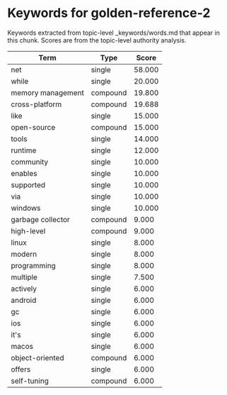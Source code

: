 # Keywords for golden-reference-2

Keywords extracted from topic-level _keywords/words.md that appear in this chunk.
Scores are from the topic-level authority analysis.

| Term | Type | Score |
|------|------|-------|
| net | single | 58.000 |
| while | single | 20.000 |
| memory management | compound | 19.800 |
| cross-platform | compound | 19.688 |
| like | single | 15.000 |
| open-source | compound | 15.000 |
| tools | single | 14.000 |
| runtime | single | 12.000 |
| community | single | 10.000 |
| enables | single | 10.000 |
| supported | single | 10.000 |
| via | single | 10.000 |
| windows | single | 10.000 |
| garbage collector | compound | 9.000 |
| high-level | compound | 9.000 |
| linux | single | 8.000 |
| modern | single | 8.000 |
| programming | single | 8.000 |
| multiple | single | 7.500 |
| actively | single | 6.000 |
| android | single | 6.000 |
| gc | single | 6.000 |
| ios | single | 6.000 |
| it's | single | 6.000 |
| macos | single | 6.000 |
| object-oriented | compound | 6.000 |
| offers | single | 6.000 |
| self-tuning | compound | 6.000 |
